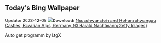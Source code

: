 ## Today's Bing Wallpaper
Update: 2023-12-05
![](https://www.bing.com/th?id=OHR.AlpsCastles_EN-IN1720960592_UHD.jpg&w=1000)Download: [Neuschwanstein and Hohenschwangau Castles, Bavarian Alps, Germany (© Harald Nachtmann/Getty Images)](https://www.bing.com/th?id=OHR.AlpsCastles_EN-IN1720960592_UHD.jpg)

Auto get programm by LtgX
